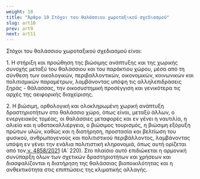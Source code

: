 ```yaml
---
weight: 10
title: "Άρθρο 10 Στόχοι του θαλάσσιου χωροταξικού σχεδιασμού"
slug: art10
prev: art9
next: art11
---
```


Στόχοι του θαλάσσιου χωροταξικού σχεδιασμού είναι:

1\. Η στήριξη και προώθηση της βιώσιμης ανάπτυξης και της χωρικής συνοχής μεταξύ του θαλάσσιου και του παράκτιου χώρου, μέσα από τη σύνθεση των οικολογικών, περιβαλλοντικών, οικονομικών, κοινωνικών και πολιτισμικών παραμέτρων, λαμβάνοντας υπόψη τις αλληλεπιδράσεις ξηράς - θάλασσας, την οικοσυστημική προσέγγιση και γενικότερα τις αρχές της αειφορικής διαχείρισης.

2\. Η βιώσιμη, ορθολογική και ολοκληρωμένη χωρική ανάπτυξη δραστηριοτήτων στο θαλάσσιο χώρο, όπως είναι, μεταξύ άλλων, ο ενεργειακός τομέας, οι θαλάσσιες μεταφορές και εν γένει η ναυτιλία, η αλιεία και η υδατοκαλλιέργεια, ο βιώσιμος τουρισμός, η βιώσιμη εξόρυξη πρώτων υλών, καθώς και η διατήρηση, προστασία και βελτίωση του φυσικού, ανθρωπογενούς και πολιτιστικού περιβάλλοντος, λαμβάνοντας υπόψη εν γένει την ενάλια πολιτιστική κληρονομιά, όπως αυτή ορίζεται από τον<a href="https://ia37rg02wpsa01.blob.core.windows.net/fek/01/2021/20210100220.pdf" title="Δείτε το Σχετικό"> ν. 4858/2021</a> (Α΄ 220). Στο πλαίσιο αυτό επιδιώκεται η αρμονική συνύπαρξη όλων των σχετικών δραστηριοτήτων και χρήσεων και διασφαλίζονται η διατήρηση της θαλάσσιας βιοποικιλότητας και η ανθεκτικότητα στις επιπτώσεις της κλιματικής αλλαγής.


